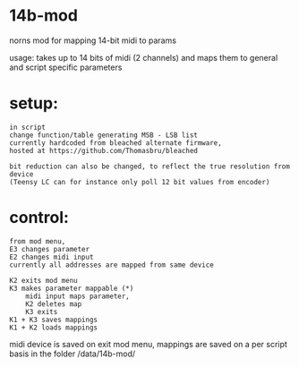 # 14b-mod
norns mod for mapping 14-bit midi to params

usage: takes up to 14 bits of midi (2 channels) and maps them to general and script specific parameters

# setup:
	in script
	change function/table generating MSB - LSB list
	currently hardcoded from bleached alternate firmware,
	hosted at https://github.com/Thomasbru/bleached

	bit reduction can also be changed, to reflect the true resolution from device
	(Teensy LC can for instance only poll 12 bit values from encoder)

# control:
	from mod menu,
	E3 changes parameter
	E2 changes midi input
	currently all addresses are mapped from same device

	K2 exits mod menu
	K3 makes parameter mappable (*)
		midi input maps parameter,
		K2 deletes map
		K3 exits
	K1 + K3 saves mappings
	K1 + K2 loads mappings

midi device is saved on exit mod menu, mappings are saved on a per script basis in the folder /data/14b-mod/




